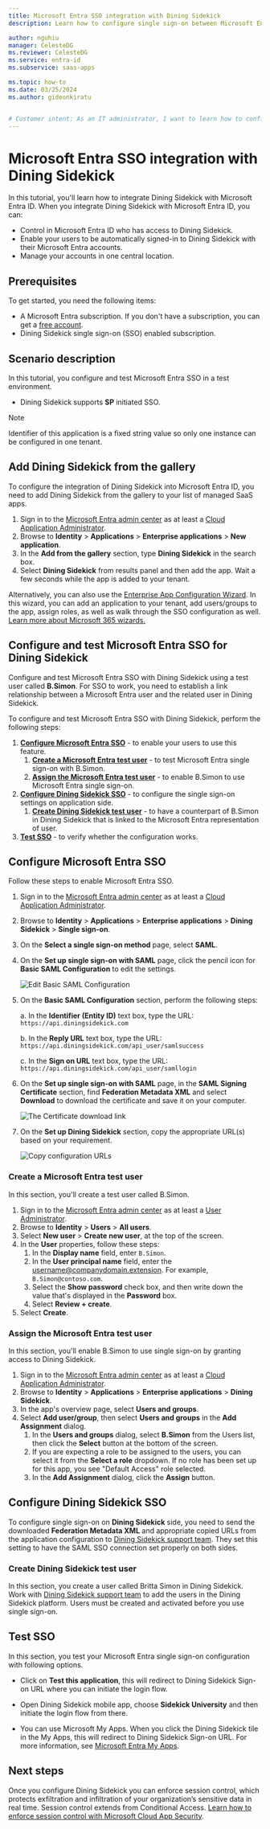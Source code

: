 ```yaml
---
title: Microsoft Entra SSO integration with Dining Sidekick
description: Learn how to configure single sign-on between Microsoft Entra ID and Dining Sidekick.

author: nguhiu
manager: CelesteDG
ms.reviewer: CelesteDG
ms.service: entra-id
ms.subservice: saas-apps

ms.topic: how-to
ms.date: 03/25/2024
ms.author: gideonkiratu


# Customer intent: As an IT administrator, I want to learn how to configure single sign-on between Microsoft Entra ID and Dining Sidekick so that I can control who has access to Dining Sidekick, enable automatic sign-in with Microsoft Entra accounts, and manage my accounts in one central location.
---
```


# Microsoft Entra SSO integration with Dining Sidekick

In this tutorial, you'll learn how to integrate Dining Sidekick with Microsoft Entra ID. When you integrate Dining Sidekick with Microsoft Entra ID, you can:

* Control in Microsoft Entra ID who has access to Dining Sidekick.
* Enable your users to be automatically signed-in to Dining Sidekick with their Microsoft Entra accounts.
* Manage your accounts in one central location.

## Prerequisites

To get started, you need the following items:

* A Microsoft Entra subscription. If you don't have a subscription, you can get a [free account](https://azure.microsoft.com/free/).
* Dining Sidekick single sign-on (SSO) enabled subscription.

## Scenario description

In this tutorial, you configure and test Microsoft Entra SSO in a test environment.

* Dining Sidekick supports **SP** initiated SSO.

> [!NOTE]
> Identifier of this application is a fixed string value so only one instance can be configured in one tenant.

## Add Dining Sidekick from the gallery

To configure the integration of Dining Sidekick into Microsoft Entra ID, you need to add Dining Sidekick from the gallery to your list of managed SaaS apps.

1. Sign in to the [Microsoft Entra admin center](https://entra.microsoft.com) as at least a [Cloud Application Administrator](~/identity/role-based-access-control/permissions-reference.md#cloud-application-administrator).
1. Browse to **Identity** > **Applications** > **Enterprise applications** > **New application**.
1. In the **Add from the gallery** section, type **Dining Sidekick** in the search box.
1. Select **Dining Sidekick** from results panel and then add the app. Wait a few seconds while the app is added to your tenant.

 Alternatively, you can also use the [Enterprise App Configuration Wizard](https://portal.office.com/AdminPortal/home?Q=Docs#/azureadappintegration). In this wizard, you can add an application to your tenant, add users/groups to the app, assign roles, as well as walk through the SSO configuration as well. [Learn more about Microsoft 365 wizards.](/microsoft-365/admin/misc/azure-ad-setup-guides)

<a name='configure-and-test-azure-ad-sso-for-dining-sidekick'></a>

## Configure and test Microsoft Entra SSO for Dining Sidekick

Configure and test Microsoft Entra SSO with Dining Sidekick using a test user called **B.Simon**. For SSO to work, you need to establish a link relationship between a Microsoft Entra user and the related user in Dining Sidekick.

To configure and test Microsoft Entra SSO with Dining Sidekick, perform the following steps:

1. **[Configure Microsoft Entra SSO](#configure-azure-ad-sso)** - to enable your users to use this feature.
    1. **[Create a Microsoft Entra test user](#create-an-azure-ad-test-user)** - to test Microsoft Entra single sign-on with B.Simon.
    1. **[Assign the Microsoft Entra test user](#assign-the-azure-ad-test-user)** - to enable B.Simon to use Microsoft Entra single sign-on.
1. **[Configure Dining Sidekick SSO](#configure-dining-sidekick-sso)** - to configure the single sign-on settings on application side.
    1. **[Create Dining Sidekick test user](#create-dining-sidekick-test-user)** - to have a counterpart of B.Simon in Dining Sidekick that is linked to the Microsoft Entra representation of user.
1. **[Test SSO](#test-sso)** - to verify whether the configuration works.

<a name='configure-azure-ad-sso'></a>

## Configure Microsoft Entra SSO

Follow these steps to enable Microsoft Entra SSO.

1. Sign in to the [Microsoft Entra admin center](https://entra.microsoft.com) as at least a [Cloud Application Administrator](~/identity/role-based-access-control/permissions-reference.md#cloud-application-administrator).
1. Browse to **Identity** > **Applications** > **Enterprise applications** > **Dining Sidekick** > **Single sign-on**.
1. On the **Select a single sign-on method** page, select **SAML**.
1. On the **Set up single sign-on with SAML** page, click the pencil icon for **Basic SAML Configuration** to edit the settings.

   ![Edit Basic SAML Configuration](common/edit-urls.png)

1. On the **Basic SAML Configuration** section, perform the following steps:

    a. In the **Identifier (Entity ID)** text box, type the URL:
    `https://api.diningsidekick.com`

	b. In the **Reply URL** text box, type the URL:
	`https://api.diningsidekick.com/api_user/samlsuccess`

	c. In the **Sign on URL** text box, type the URL:
    `https://api.diningsidekick.com/api_user/samllogin`

1. On the **Set up single sign-on with SAML** page, in the **SAML Signing Certificate** section,  find **Federation Metadata XML** and select **Download** to download the certificate and save it on your computer.

	![The Certificate download link](common/metadataxml.png)

1. On the **Set up Dining Sidekick** section, copy the appropriate URL(s) based on your requirement.

	![Copy configuration URLs](common/copy-configuration-urls.png)

<a name='create-an-azure-ad-test-user'></a>

### Create a Microsoft Entra test user

In this section, you'll create a test user called B.Simon.

1. Sign in to the [Microsoft Entra admin center](https://entra.microsoft.com) as at least a [User Administrator](~/identity/role-based-access-control/permissions-reference.md#user-administrator).
1. Browse to **Identity** > **Users** > **All users**.
1. Select **New user** > **Create new user**, at the top of the screen.
1. In the **User** properties, follow these steps:
   1. In the **Display name** field, enter `B.Simon`.  
   1. In the **User principal name** field, enter the username@companydomain.extension. For example, `B.Simon@contoso.com`.
   1. Select the **Show password** check box, and then write down the value that's displayed in the **Password** box.
   1. Select **Review + create**.
1. Select **Create**.

<a name='assign-the-azure-ad-test-user'></a>

### Assign the Microsoft Entra test user

In this section, you'll enable B.Simon to use single sign-on by granting access to Dining Sidekick.

1. Sign in to the [Microsoft Entra admin center](https://entra.microsoft.com) as at least a [Cloud Application Administrator](~/identity/role-based-access-control/permissions-reference.md#cloud-application-administrator).
1. Browse to **Identity** > **Applications** > **Enterprise applications** > **Dining Sidekick**.
1. In the app's overview page, select **Users and groups**.
1. Select **Add user/group**, then select **Users and groups** in the **Add Assignment** dialog.
   1. In the **Users and groups** dialog, select **B.Simon** from the Users list, then click the **Select** button at the bottom of the screen.
   1. If you are expecting a role to be assigned to the users, you can select it from the **Select a role** dropdown. If no role has been set up for this app, you see "Default Access" role selected.
   1. In the **Add Assignment** dialog, click the **Assign** button.

## Configure Dining Sidekick SSO

To configure single sign-on on **Dining Sidekick** side, you need to send the downloaded **Federation Metadata XML** and appropriate copied URLs from the application configuration to [Dining Sidekick support team](mailto:support@gethangry.com). They set this setting to have the SAML SSO connection set properly on both sides.

### Create Dining Sidekick test user

In this section, you create a user called Britta Simon in Dining Sidekick. Work with [Dining Sidekick support team](mailto:support@gethangry.com) to add the users in the Dining Sidekick platform. Users must be created and activated before you use single sign-on.

## Test SSO 

In this section, you test your Microsoft Entra single sign-on configuration with following options. 

* Click on **Test this application**, this will redirect to Dining Sidekick Sign-on URL where you can initiate the login flow. 

* Open Dining Sidekick mobile app, choose **Sidekick University** and then initiate the login flow from there.

* You can use Microsoft My Apps. When you click the Dining Sidekick tile in the My Apps, this will redirect to Dining Sidekick Sign-on URL. For more information, see [Microsoft Entra My Apps](/azure/active-directory/manage-apps/end-user-experiences#azure-ad-my-apps).

## Next steps

Once you configure Dining Sidekick you can enforce session control, which protects exfiltration and infiltration of your organization’s sensitive data in real time. Session control extends from Conditional Access. [Learn how to enforce session control with Microsoft Cloud App Security](/cloud-app-security/proxy-deployment-aad).
